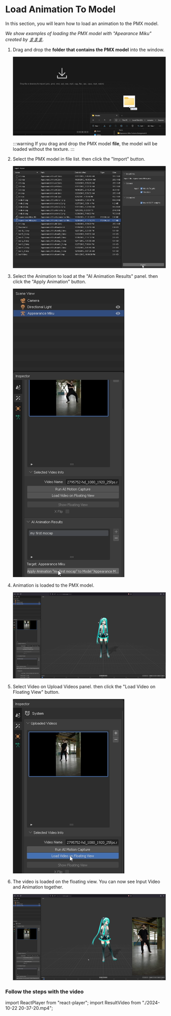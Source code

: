 # Load Animation To Model

In this section, you will learn how to load an animation to the PMX model.

*We show examples of loading the PMX model with "Apearance Miku" created by [ままま](https://seiga.nicovideo.jp/seiga/im2703273).*

1. Drag and drop the **folder that contains the PMX model** into the window.

    ![drag and drop](image.png)

    :::warning
    If you drag and drop the PMX model **file**, the model will be loaded without the texture.
    :::

2. Select the PMX model in file list. then click the "Import" button.
   
    ![import dialog](image-1.png)

3. Select the Animation to load at the "AI Animation Results" panel. then click the "Apply Animation" button.
    
    ![apply animation](image-2.png)

4. Animation is loaded to the PMX model.

    ![animation loaded](image-3.png)

5. Select Video on Upload Videos panel. then click the "Load Video on Floating View" button.

    ![load on floating view](image-4.png)

6. The video is loaded on the floating view. You can now see Input Video and Animation together.

    ![floating view loaded](image-5.png)

### Follow the steps with the video

import ReactPlayer from "react-player";
import ResultVideo from "./2024-10-22 20-37-20.mp4";

<ReactPlayer
    url={ResultVideo}
    controls={true}
    width="100%"
    height="100%"/>
